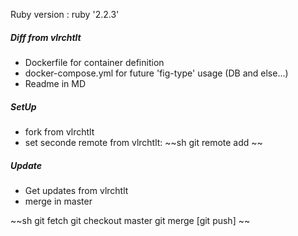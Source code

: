 Ruby version : ruby '2.2.3'


##### Diff from vlrchtlt
- Dockerfile for container definition
- docker-compose.yml for future 'fig-type' usage (DB and else...)
- Readme in MD

##### SetUp
- fork from vlrchtlt
- set seconde remote from vlrchtlt:
~~sh
git remote add <GitAddress> <NameForSecondeRemote>
~~

##### Update
- Get updates from vlrchtlt
- merge in master

~~sh
git fetch <NameForSecondeRemote>
git checkout master
git merge <NameForSecondeRemote>
[git push]
~~

